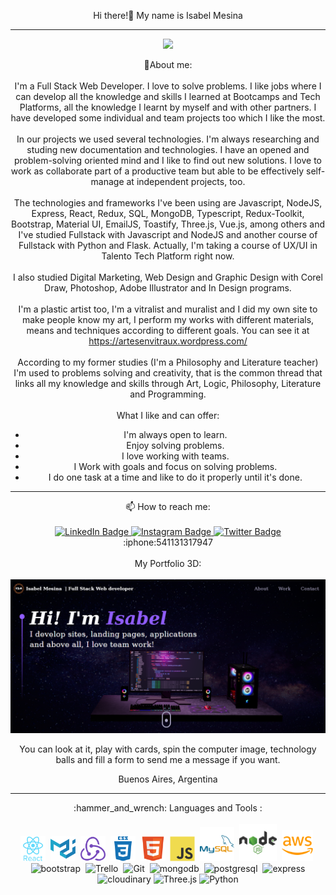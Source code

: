 <div id="header" align="center">
  
Hi there!:raising_hand: 
My name is Isabel Mesina
  <hr></hr>
 <img src="https://media.giphy.com/media/L1R1tvI9svkIWwpVYr/giphy.gif"
</div>


🌱About me:
<br></br>
 I'm a Full Stack Web Developer. I love to solve problems. I like jobs where I can develop all the knowledge and skills I learned at Bootcamps and Tech Platforms, all the knowledge I learnt by myself and with other partners. I have developed some  individual and team projects too which I like the most.
 <br></br>
 In our projects we used several technologies. I'm always researching and studing new documentation and technologies. I have an opened and problem-solving oriented mind and I like to find out new solutions.
  I love to work as collaborate part of a productive team but able to be effectively self-manage at independent projects, too.
  <br></br>
  The technologies and frameworks I've been using are Javascript, NodeJS, Express, React, Redux, SQL, MongoDB, Typescript, Redux-Toolkit, Bootstrap, Material UI, EmailJS, Toastify, Three.js, Vue.js, among others and I've studied Fullstack with Javascript and NodeJS and another course of Fullstack with Python and Flask. Actually, I'm taking a course of UX/UI in Talento Tech Platform right now. 
  <br></br>
  I also studied Digital Marketing, Web Design and Graphic Design with Corel Draw, Photoshop, Adobe Illustrator and In Design programs.
   <br></br>
  I'm a plastic artist too, I'm a vitralist and muralist and I did my own site to make people know my art, I perform my works with different materials, means and techniques according to different goals. You can see it at https://artesenvitraux.wordpress.com/
  <br></br>
 According to my former studies (I'm a Philosophy and Literature teacher) I'm  used to  problems solving and creativity, that is the common thread that links all my knowledge and skills through Art, Logic, Philosophy, Literature and Programming.
 <br></br>
 What I like and can offer:
<ul style= "text-decoration: none">
  <li>I'm always open to learn.</li>
  <li>Enjoy solving problems.</li>
  <li>I love working with teams.</li>
  <li>I Work with goals and focus on solving problems.</li>
  <li>I do one task at a time and like to do it properly until it's done.</li>
</ul>

  <hr></hr>
📫 How to reach me:
<br></br>
<div id="badges">
  <a href="https://www.linkedin.com/in/isabel-mesina/">
    <img src="https://img.shields.io/badge/LinkedIn-blue?style=for-the-badge&logo=linkedin&logoColor=white" alt="LinkedIn Badge"/>
  </a>
  <a href=" https://www.instagram.com/isadisenioweb/">
    <img src="https://img.shields.io/badge/Instagram-red?style=for-the-badge&logo=instagram&logoColor=white" alt="Instagram Badge"/>
  </a>
   <a href="https://twitter.com/isa_mesina">
    <img src="https://img.shields.io/badge/Twitter-blue?style=for-the-badge&logo=twitter&logoColor=white" alt="Twitter Badge"/>
  </a>
  <My art! https://artesenvitraux.wordpress.com/
  <br></br>
 </div>
:iphone:541131317947
<br></br>
<div>
   My Portfolio 3D:
  <br></br>
  <a href="https://isamess.github.io/portfolio3d/">

 <img src="https://raw.githubusercontent.com/isamess/isamess/main/isaportfolio3d.png">
  </a>
 
You can look at it, play with cards, spin the computer image, technology balls and fill a form to send me a message if you want.
</div>
  
Buenos Aires, Argentina
 
 <hr></hr>
 :hammer_and_wrench: Languages and Tools :
 <br></br>
 <div>
   <img src="https://github.com/devicons/devicon/blob/master/icons/react/react-original-wordmark.svg" title="React" alt="React" width="40" height="40"/>&nbsp;
  <img src="https://github.com/devicons/devicon/blob/master/icons/materialui/materialui-original.svg" title="Material UI" alt="Material UI" width="40" height="40"/>&nbsp;
   <img src="https://github.com/devicons/devicon/blob/master/icons/redux/redux-original.svg" title="Redux" alt="Redux " width="40" height="40"/>&nbsp;
  <img src="https://github.com/devicons/devicon/blob/master/icons/css3/css3-plain-wordmark.svg"  title="CSS3" alt="CSS" width="40" height="40"/>&nbsp;
  <img src="https://github.com/devicons/devicon/blob/master/icons/html5/html5-original.svg" title="HTML5" alt="HTML" width="40" height="40"/>&nbsp;
  <img src="https://github.com/devicons/devicon/blob/master/icons/javascript/javascript-original.svg" title="JavaScript" alt="JavaScript" width="40" height="40"/>&nbsp;
  <img src="https://github.com/devicons/devicon/blob/master/icons/mysql/mysql-original-wordmark.svg" title="MySQL"  alt="MySQL" width="55" height="55"/>&nbsp;
  <img src="https://github.com/devicons/devicon/blob/master/icons/nodejs/nodejs-original-wordmark.svg" title="NodeJS" alt="NodeJS" width="60" height="60"/>&nbsp;
  <img src="https://github.com/devicons/devicon/blob/master/icons/amazonwebservices/amazonwebservices-plain-wordmark.svg" title="AWS" alt="AWS" width="50" height="50"/>&nbsp;
 <img src="https://cdn.jsdelivr.net/gh/devicons/devicon/icons/bootstrap/bootstrap-original-wordmark.svg" title="bootstrap" alt="bootstrap" width="40" height="40"/>&nbsp;
 <img src="https://cdn.jsdelivr.net/gh/devicons/devicon/icons/trello/trello-plain.svg" title="Trello" alt="Trello" width="40" height="40"/>&nbsp;
  <img src="https://cdn.jsdelivr.net/gh/devicons/devicon/icons/git/git-original.svg" title="Git" alt="Git" width="45" height="45"/>&nbsp;
 <img src="https://cdn.jsdelivr.net/gh/devicons/devicon/icons/mongodb/mongodb-original.svg" title="mongodb" alt="mongodb" width="40" height="40"/>&nbsp; 
 <img src="https://cdn.jsdelivr.net/gh/devicons/devicon/icons/postgresql/postgresql-original-wordmark.svg" title="postgresql" alt="postgresql" width="40" height="40"/>&nbsp;
<img src="https://w7.pngwing.com/pngs/925/447/png-transparent-express-js-node-js-javascript-mongodb-node-js-text-trademark-logo-thumbnail.png" title="express" alt="express" width="40" height="40" />
 <img src="https://banner2.cleanpng.com/20180426/yce/kisspng-cloudinary-computer-software-software-as-a-service-5ae2211173ebf6.3513513815247690414748.jpg" title="cloudinary" alt="cloudinary" width="40" height="40";/>
<img src="https://user-images.githubusercontent.com/5307958/38454395-eba34a8a-3a90-11e8-9c95-680a7aea037f.png" title="Three.js" alt="Three.js" width="60" height="40"/>
   <img src="https://cdn.iconscout.com/icon/free/png-512/free-python-logo-icon-download-in-svg-png-gif-file-formats--programming-langugae-freebies-pack-logos-icons-1175115.png?f=webp&w=256" title="Python" alt="Python" width="40" height="40";/>
</div
 


